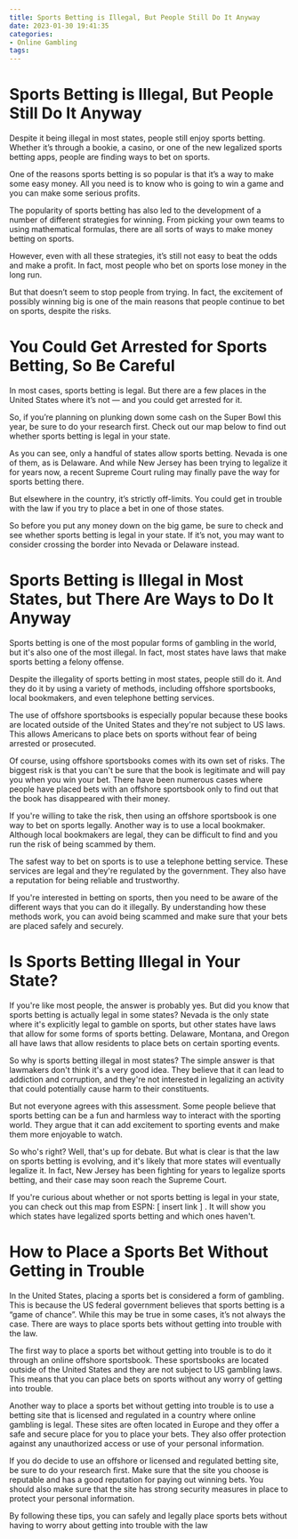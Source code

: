 ```yaml
---
title: Sports Betting is Illegal, But People Still Do It Anyway
date: 2023-01-30 19:41:35
categories:
- Online Gambling
tags:
---
```



#  Sports Betting is Illegal, But People Still Do It Anyway

Despite it being illegal in most states, people still enjoy sports betting. Whether it’s through a bookie, a casino, or one of the new legalized sports betting apps, people are finding ways to bet on sports.

One of the reasons sports betting is so popular is that it’s a way to make some easy money. All you need is to know who is going to win a game and you can make some serious profits.

The popularity of sports betting has also led to the development of a number of different strategies for winning. From picking your own teams to using mathematical formulas, there are all sorts of ways to make money betting on sports.

However, even with all these strategies, it’s still not easy to beat the odds and make a profit. In fact, most people who bet on sports lose money in the long run.

But that doesn’t seem to stop people from trying. In fact, the excitement of possibly winning big is one of the main reasons that people continue to bet on sports, despite the risks.

#  You Could Get Arrested for Sports Betting, So Be Careful

In most cases, sports betting is legal. But there are a few places in the United States where it’s not — and you could get arrested for it.

So, if you’re planning on plunking down some cash on the Super Bowl this year, be sure to do your research first. Check out our map below to find out whether sports betting is legal in your state.

As you can see, only a handful of states allow sports betting. Nevada is one of them, as is Delaware. And while New Jersey has been trying to legalize it for years now, a recent Supreme Court ruling may finally pave the way for sports betting there.

But elsewhere in the country, it’s strictly off-limits. You could get in trouble with the law if you try to place a bet in one of those states.

So before you put any money down on the big game, be sure to check and see whether sports betting is legal in your state. If it’s not, you may want to consider crossing the border into Nevada or Delaware instead.

#  Sports Betting is Illegal in Most States, but There Are Ways to Do It Anyway

Sports betting is one of the most popular forms of gambling in the world, but it's also one of the most illegal. In fact, most states have laws that make sports betting a felony offense.

Despite the illegality of sports betting in most states, people still do it. And they do it by using a variety of methods, including offshore sportsbooks, local bookmakers, and even telephone betting services.

The use of offshore sportsbooks is especially popular because these books are located outside of the United States and they're not subject to US laws. This allows Americans to place bets on sports without fear of being arrested or prosecuted.

Of course, using offshore sportsbooks comes with its own set of risks. The biggest risk is that you can't be sure that the book is legitimate and will pay you when you win your bet. There have been numerous cases where people have placed bets with an offshore sportsbook only to find out that the book has disappeared with their money.

If you're willing to take the risk, then using an offshore sportsbook is one way to bet on sports legally. Another way is to use a local bookmaker. Although local bookmakers are legal, they can be difficult to find and you run the risk of being scammed by them.

The safest way to bet on sports is to use a telephone betting service. These services are legal and they're regulated by the government. They also have a reputation for being reliable and trustworthy.

If you're interested in betting on sports, then you need to be aware of the different ways that you can do it illegally. By understanding how these methods work, you can avoid being scammed and make sure that your bets are placed safely and securely.

#  Is Sports Betting Illegal in Your State?

If you're like most people, the answer is probably yes. But did you know that sports betting is actually legal in some states? Nevada is the only state where it's explicitly legal to gamble on sports, but other states have laws that allow for some forms of sports betting. Delaware, Montana, and Oregon all have laws that allow residents to place bets on certain sporting events.

So why is sports betting illegal in most states? The simple answer is that lawmakers don't think it's a very good idea. They believe that it can lead to addiction and corruption, and they're not interested in legalizing an activity that could potentially cause harm to their constituents.

But not everyone agrees with this assessment. Some people believe that sports betting can be a fun and harmless way to interact with the sporting world. They argue that it can add excitement to sporting events and make them more enjoyable to watch.

So who's right? Well, that's up for debate. But what is clear is that the law on sports betting is evolving, and it's likely that more states will eventually legalize it. In fact, New Jersey has been fighting for years to legalize sports betting, and their case may soon reach the Supreme Court.

If you're curious about whether or not sports betting is legal in your state, you can check out this map from ESPN: [ insert link ] . It will show you which states have legalized sports betting and which ones haven't.

#  How to Place a Sports Bet Without Getting in Trouble

In the United States, placing a sports bet is considered a form of gambling. This is because the US federal government believes that sports betting is a “game of chance”. While this may be true in some cases, it’s not always the case. There are ways to place sports bets without getting into trouble with the law.

The first way to place a sports bet without getting into trouble is to do it through an online offshore sportsbook. These sportsbooks are located outside of the United States and they are not subject to US gambling laws. This means that you can place bets on sports without any worry of getting into trouble.

Another way to place a sports bet without getting into trouble is to use a betting site that is licensed and regulated in a country where online gambling is legal. These sites are often located in Europe and they offer a safe and secure place for you to place your bets. They also offer protection against any unauthorized access or use of your personal information.

If you do decide to use an offshore or licensed and regulated betting site, be sure to do your research first. Make sure that the site you choose is reputable and has a good reputation for paying out winning bets. You should also make sure that the site has strong security measures in place to protect your personal information.

By following these tips, you can safely and legally place sports bets without having to worry about getting into trouble with the law